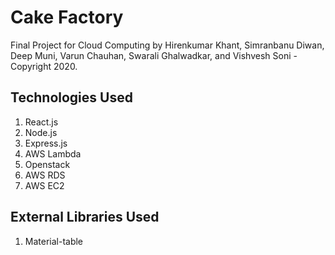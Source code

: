# Cake Factory
Final Project for Cloud Computing by Hirenkumar Khant, Simranbanu Diwan, Deep Muni, Varun Chauhan, Swarali Ghalwadkar, and Vishvesh Soni - Copyright 2020.
## Technologies Used
  1. React.js
  2. Node.js
  3. Express.js
  4. AWS Lambda
  5. Openstack
  6. AWS RDS
  7. AWS EC2
## External Libraries Used
  1. Material-table

